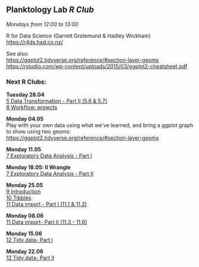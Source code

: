 
## __Planktology Lab   *R Club*__
*Mondays from 12:00 to 13:00*

R for Data Science (Garrett Grolemund & Hadley Wickham)  
https://r4ds.had.co.nz/  

See also:  
https://ggplot2.tidyverse.org/reference/#section-layer-geoms  
https://rstudio.com/wp-content/uploads/2015/03/ggplot2-cheatsheet.pdf  


### __Next R Clubs:__

__Tuesday 28.04__  
[5 Data Transformation - Part II (5.6 & 5.7)](https://r4ds.had.co.nz/transform.html)  
[8 Workflow: projects](https://r4ds.had.co.nz/workflow-projects.html)

__Monday 04.05__  
Play with your own data using what we've learned, and bring a ggplot graph to show using two geoms:  
https://ggplot2.tidyverse.org/reference/#section-layer-geoms  

__Monday 11.05__  
[7 Exploratory Data Analysis - Part I](https://r4ds.had.co.nz/exploratory-data-analysis.html)  


__Monday 18.05: II Wrangle__  
[7 Exploratory Data Analysis - Part II](https://r4ds.had.co.nz/exploratory-data-analysis.html)  


__Monday 25.05__  
[9 Introduction](https://r4ds.had.co.nz/wrangle-intro.html)  
[10 Tibbles](https://r4ds.had.co.nz/tibbles.html)  
[11 Data import - Part I (11.1 & 11.2)](https://r4ds.had.co.nz/data-import.html)  


__Monday 08.06__  
[11 Data import- Part II (11.3 - 11.6)](https://r4ds.had.co.nz/data-import.html)  


__Monday 15.06__   
[12 Tidy data- Part I](https://r4ds.had.co.nz/tidy-data.html)  


__Monday 22.06__   
[12 Tidy data- Part II](https://r4ds.had.co.nz/tidy-data.html) 



